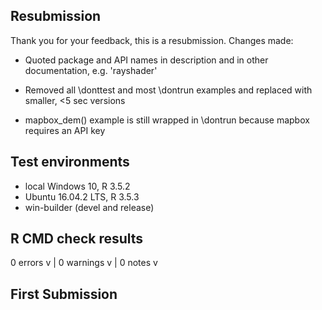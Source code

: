 ## Resubmission
Thank you for your feedback, this is a resubmission. Changes made:

* Quoted package and API names in description and in other documentation, e.g. 'rayshader'

* Removed all \donttest and most \dontrun examples and replaced with smaller, <5 sec versions

* mapbox_dem() example is still wrapped in \dontrun because mapbox requires an API key

## Test environments
* local Windows 10, R 3.5.2
* Ubuntu 16.04.2 LTS, R 3.5.3
* win-builder (devel and release)

## R CMD check results
0 errors v | 0 warnings v | 0 notes v 

## First Submission
